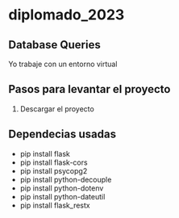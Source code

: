 # diplomado_2023

## Database Queries

Yo trabaje con un entorno virtual

## Pasos para levantar el proyecto

1. Descargar el proyecto

## Dependecias usadas

- pip install flask
- pip install flask-cors
- pip install psycopg2
- pip install python-decouple
- pip install python-dotenv
- pip install python-dateutil
- pip install flask_restx
